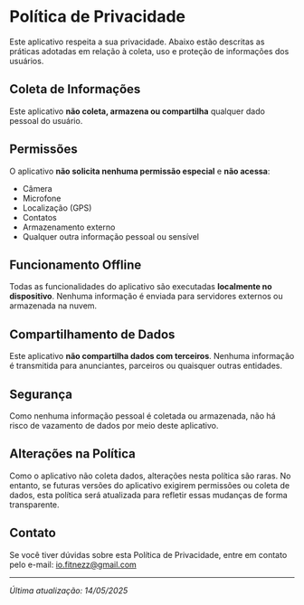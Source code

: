 # Política de Privacidade

Este aplicativo respeita a sua privacidade. Abaixo estão descritas as práticas adotadas em relação à coleta, uso e proteção de informações dos usuários.

## Coleta de Informações

Este aplicativo **não coleta, armazena ou compartilha** qualquer dado pessoal do usuário.

## Permissões

O aplicativo **não solicita nenhuma permissão especial** e **não acessa**:

- Câmera
- Microfone
- Localização (GPS)
- Contatos
- Armazenamento externo
- Qualquer outra informação pessoal ou sensível

## Funcionamento Offline

Todas as funcionalidades do aplicativo são executadas **localmente no dispositivo**. Nenhuma informação é enviada para servidores externos ou armazenada na nuvem.

## Compartilhamento de Dados

Este aplicativo **não compartilha dados com terceiros**. Nenhuma informação é transmitida para anunciantes, parceiros ou quaisquer outras entidades.

## Segurança

Como nenhuma informação pessoal é coletada ou armazenada, não há risco de vazamento de dados por meio deste aplicativo.

## Alterações na Política

Como o aplicativo não coleta dados, alterações nesta política são raras. No entanto, se futuras versões do aplicativo exigirem permissões ou coleta de dados, esta política será atualizada para refletir essas mudanças de forma transparente.

## Contato

Se você tiver dúvidas sobre esta Política de Privacidade, entre em contato pelo e-mail: io.fitnezz@gmail.com

---

_Última atualização: 14/05/2025_
